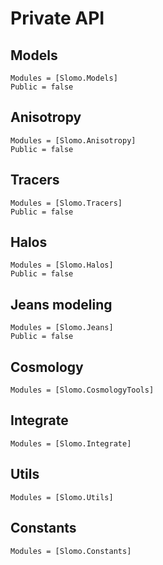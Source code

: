 # Private API

## Models

```@autodocs
Modules = [Slomo.Models]
Public = false
```

## Anisotropy

```@autodocs
Modules = [Slomo.Anisotropy]
Public = false
```

## Tracers

```@autodocs
Modules = [Slomo.Tracers]
Public = false
```

## Halos

```@autodocs
Modules = [Slomo.Halos]
Public = false
```

## Jeans modeling

```@autodocs
Modules = [Slomo.Jeans]
Public = false
```

## Cosmology

```@autodocs
Modules = [Slomo.CosmologyTools]
```

## Integrate

```@autodocs
Modules = [Slomo.Integrate]
```

## Utils

```@autodocs
Modules = [Slomo.Utils]
```

## Constants

```@autodocs
Modules = [Slomo.Constants]
```






